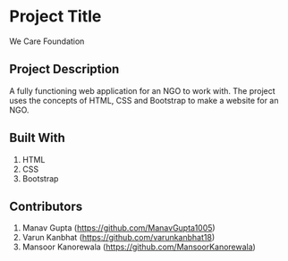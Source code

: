 # Project Title
We Care Foundation

## Project Description
A fully functioning web application for an NGO to work with. The project uses the concepts of HTML, CSS and Bootstrap to make a website for an NGO.

## Built With
1. HTML
2. CSS
3. Bootstrap

## Contributors
1. Manav Gupta (https://github.com/ManavGupta1005)
2. Varun Kanbhat (https://github.com/varunkanbhat18)
3. Mansoor Kanorewala (https://github.com/MansoorKanorewala)

